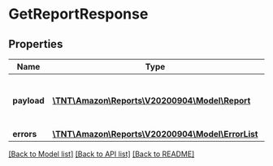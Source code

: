 # GetReportResponse

## Properties
Name | Type | Description | Notes
------------ | ------------- | ------------- | -------------
**payload** | [**\TNT\Amazon\Reports\V20200904\Model\Report**](Report.md) | The payload for the getReport operation. | [optional] 
**errors** | [**\TNT\Amazon\Reports\V20200904\Model\ErrorList**](ErrorList.md) |  | [optional] 

[[Back to Model list]](../README.md#documentation-for-models) [[Back to API list]](../README.md#documentation-for-api-endpoints) [[Back to README]](../README.md)


